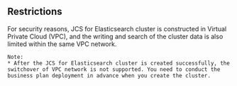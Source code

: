 ## Restrictions
For security reasons, JCS for Elasticsearch cluster is constructed in Virtual Private Cloud (VPC), and the writing and search of the cluster data is also limited within the same VPC network.

```
Note:
* After the JCS for Elasticsearch cluster is created successfully, the switchover of VPC network is not supported. You need to conduct the business plan deployment in advance when you create the cluster.

```
